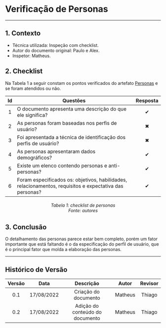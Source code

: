 # Verificação de Personas
***

## **1. Contexto**

- Técnica utilizada: Inspeção com checklist.
- Autor do documento original: Paulo e Alex.
- Inspetor: Matheus.

## **2. Checklist**

Na Tabela 1 a seguir constam os pontos verificados do artefato [Personas](../../elicita%C3%A7%C3%A3o/persona.md) e se foram atendidos ou não.

|Id|Questões|Resposta|
|:---:|---|:---:|
|1|O documento apresenta uma descrição do que ele significa? |✔ |
|2|As personas foram baseadas nos perfis de usuário? |✖ |
|3|Foi apresentada a técnica de identificação dos perfis de usuário? |✖ |
|4|As personas apresentaram dados demográficos? |✔|
|5|Existe um elenco contendo personas e anti-personas?|✔|
|6|Foram especificados os: objetivos, habilidades, relacionamentos, requisitos e expectativa das personas?|✔|

<h6 align = "center">Tabela 1: checklist de personas<br>
Fonte: autores</h6>

## **3. Conclusão**

O detalhamento das personas parece estar bem completo, porém um fator importante que está faltando é o da especificação do perfil de usuário, que é o principal fator que molda a elaboração das personas.

***
## Histórico de Versão

| Versão |    Data    |       Descrição       |     Autor     |    Revisor    |
|:------:|:----------:|:---------------------:|:-------------:|:-------------:|
| 0.1 | 17/08/2022 | Criação do documento | Matheus | Thiago |
| 0.2 | 17/08/2022 | Adição do conteúdo do documento | Matheus | Thiago |
